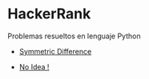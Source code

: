 # HackerRank

Problemas resueltos en lenguaje Python

- [Symmetric Difference](https://www.hackerrank.com/challenges/symmetric-difference/problem?utm_campaign=challenge-recommendation&utm_medium=email&utm_source=24-hour-campaign)

- [No Idea !](https://www.hackerrank.com/challenges/no-idea/problem?utm_campaign=challenge-recommendation&utm_medium=email&utm_source=24-hour-campaign)
